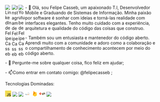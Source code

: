 <p>
  <a href = "https://www.linkedin.com/in/felipecasseb1/">
<img align="left" alt="LinkedIn de Felipe Casseb" width="22px" src="https://cdn.worldvectorlogo.com/logos/linkedin-icon-2.svg" style="max-width:100%;">
  </a>
<a href = "https://www.instagram.com/diascasseb/">
<img align="left" alt="Instagram de Felipe Casseb" width="22px" src="https://logodownload.org/wp-content/uploads/2017/04/instagram-logo-3.png" style="max-width:100%;">
  </a>
  <a href = "https://www.youtube.com/channel/UCY8lIa5MhvlKzs6Y8DHZO-g">
<img align="left" alt="Youtube de Felipe Casseb" width="22px" src="https://trucao.com.br/wp-content/uploads/2018/07/youtube-logo.png" style="max-width:100%;">
</a>
<p>- 👋 Olá, sou Felipe Casseb, um apaixonado T.I, Desenvolvedor Mobile e Graduando de Sistemas de Informação. Minha paixão por software é sonhar com ideias e torná-las realidade com interfaces elegantes. Tenho muito cuidado com a experiência, arquitetura e qualidade do código das coisas que construo.
<p>- Também sou um entusiasta e mantenedor do código aberto. Aprendi muito com a comunidade e adoro como a colaboração e o compartilhamento de conhecimento acontecem por meio do código aberto.
<p>- 💬 Pergunte-me sobre qualquer coisa, fico feliz em ajudar;
<p>- 📫Como entrar em contato comigo: @felipecasseb ;
<p>
<p>Tecnologias Dominadas:
<p><img height="20" src="https://raw.githubusercontent.com/github/explore/80688e429a7d4ef2fca1e82350fe8e3517d3494d/topics/javascript/javascript.png" style="max-width:100%;">
<a target="_blank" rel="noopener noreferrer" href="https://raw.githubusercontent.com/github/explore/80688e429a7d4ef2fca1e82350fe8e3517d3494d/topics/mysql/mysql.png"><img height="20" src="https://logodownload.org/wp-content/uploads/2016/10/html5-logo-9.png" style="max-width:100%;"></a>
<a target="_blank" rel="noopener noreferrer" href="https://raw.githubusercontent.com/github/explore/80688e429a7d4ef2fca1e82350fe8e3517d3494d/topics/mysql/mysql.png"><img height="20" src="https://img2.gratispng.com/20180704/qpr/kisspng-cascading-style-sheets-logo-css3-html-web-developm-5b3d40a4d013e0.7927254715307409008523.jpg" style="max-width:100%;"></a>
<a target="_blank" rel="noopener noreferrer" href="https://raw.githubusercontent.com/github/explore/80688e429a7d4ef2fca1e82350fe8e3517d3494d/topics/mysql/mysql.png"><img height="20" src="https://raw.githubusercontent.com/github/explore/80688e429a7d4ef2fca1e82350fe8e3517d3494d/topics/mysql/mysql.png" style="max-width:100%;"></a>
<a target="_blank" rel="noopener noreferrer" href="https://raw.githubusercontent.com/github/explore/80688e429a7d4ef2fca1e82350fe8e3517d3494d/topics/firebase/firebase.png"><img height="20" src="https://raw.githubusercontent.com/github/explore/80688e429a7d4ef2fca1e82350fe8e3517d3494d/topics/firebase/firebase.png" style="max-width:100%;"></a>
<a target="_blank" rel="noopener noreferrer" href="https://raw.githubusercontent.com/github/explore/80688e429a7d4ef2fca1e82350fe8e3517d3494d/topics/git/git.png"><img height="20" src="https://raw.githubusercontent.com/github/explore/80688e429a7d4ef2fca1e82350fe8e3517d3494d/topics/git/git.png" style="max-width:100%;"></a>
<a target="_blank" rel="noopener noreferrer" href="https://raw.githubusercontent.com/github/explore/80688e429a7d4ef2fca1e82350fe8e3517d3494d/topics/git/git.png"><img height="20" src="https://f6z3926wu5m489s6n3nvfg9k-wpengine.netdna-ssl.com/wp-content/uploads/2020/03/600_466219125-1.png" style="max-width:100%;"></a>
<!---
felipecasseb/felipecasseb is a ✨ special ✨ repository because its `README.md` (this file) appears on your GitHub profile.
You can click the Preview link to take a look at your changes.
--->

